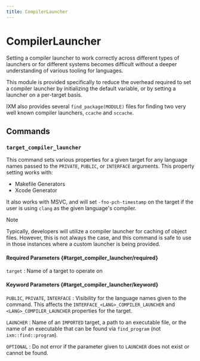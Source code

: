 ```yaml
---
title: CompilerLauncher
---
```

# CompilerLauncher

Setting a compiler launcher to work correctly across different types of
launchers or for different systems becomes difficult without a deeper
understanding of various tooling for languages.

This module is provided specifically to reduce the overhead required to set a
compiler launcher by initializing the default variable, or by setting a
launcher on a per-target basis.

IXM also provides several `find_package(MODULE)` files for finding two very
well known compiler launchers, `ccache` and `sccache`.

## Commands

### `target_compiler_launcher`

This command sets various properties for a given target for any language names
passed to the `PRIVATE`, `PUBLIC`, or `INTERFACE` arguments. This property
setting works with:

 - Makefile Generators
 - Xcode Generator

It also works with MSVC, and will set `-fno-pch-timestamp` on the target if the
user is using `clang` as the given language's compiler.

> [!NOTE]
> Typically, developers will utilize a compiler launcher for caching of object
> files. However, this is not always the case, and this command is safe to use
> in those instances where a custom launcher is being provided.

#### Required Parameters {#target_compiler_launcher/required}

`target`
: Name of a target to operate on

#### Keyword Parameters {#target_compiler_launcher/keyword}

`PUBLIC`, `PRIVATE`, `INTERFACE`
: Visibility for the language names given to the command. This affects the
  `INTERFACE_<LANG>_COMPILER_LAUNCHER` and `<LANG>_COMPILER_LAUNCHER`
  properties for the target.

`LAUNCHER`
: Name of an `IMPORTED` target, a path to an executable file, or the name of an
  executable that can be found via `find_program` (not `ixm::find::program`).

`OPTIONAL`
: Do not error if the parameter given to `LAUNCHER` does not exist or cannot be
  found.
